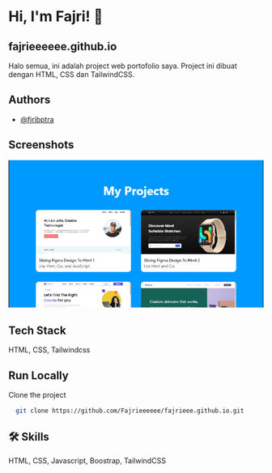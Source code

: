 
# Hi, I'm Fajri! 👋


## fajrieeeeee.github.io

Halo semua, ini adalah project web portofolio saya. Project ini dibuat dengan HTML, CSS dan TailwindCSS.

## Authors

- [@fjribptra](https://www.instagram.com/fjribptra)


## Screenshots

![App Screenshot](./dist/assets/portofolio-w-tailwind.png)


## Tech Stack

HTML, CSS, Tailwindcss


## Run Locally

Clone the project

```bash
  git clone https://github.com/Fajrieeeeee/fajrieee.github.io.git
```



## 🛠 Skills
HTML, CSS, Javascript, Boostrap, TailwindCSS

